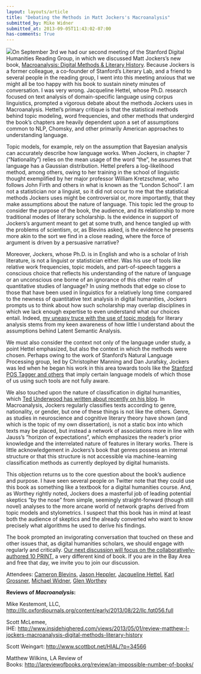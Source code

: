 ```yaml
---
layout: layouts/article
title: "Debating the Methods in Matt Jockers's Macroanalysis"
submitted_by: Mike Widner
submitted_at: 2013-09-05T11:43:02-07:00
has-comments: True
---
```


![](https://digitalhumanities.stanford.edu/sites/g/files/sbiybj8071/f/styles/large/public/genderNet.png?itok=T2ZowfI3)On September 3rd we had our second meeting of the Stanford Digital Humanities Reading Group, in which we discussed Matt Jockers’s new book, [Macroanalysis: Digital Methods & Literary History](http://www.amazon.com/Macroanalysis-Digital-Methods-Literary-Humanities/dp/0252079078). Because Jockers is a former colleague, a co-founder of Stanford’s Literary Lab, and a friend to several people in the reading group, I went into this meeting anxious that we might all be too happy with his book to sustain ninety minutes of conversation. I was very wrong. Jacqueline Hettel, whose Ph.D. research focused on text analysis of domain-specific language using corpus linguistics, prompted a vigorous debate about the methods Jockers uses in Macroanalysis. Hettel’s primary critique is that the statistical methods behind topic modeling, word frequencies, and other methods that undergird the book’s chapters are heavily dependent upon a set of assumptions common to NLP, Chomsky, and other primarily American approaches to understanding language.


Topic models, for example, rely on the assumption that Bayesian analysis can accurately describe how language works. When Jockers, in chapter 7 (“Nationality”) relies on the mean usage of the word “the”, he assumes that language has a Gaussian distribution. Hettel prefers a log-likelihood method, among others, owing to her training in the school of linguistic thought exemplified by her major professor William Kretzschmar, who follows John Firth and others in what is known as the “London School”. I am not a statistician nor a linguist, so it did not occur to me that the statistical methods Jockers uses might be controversial or, more importantly, that they make assumptions about the nature of language. This topic led the group to consider the purpose of the book, the audience, and its relationship to more traditional modes of literary scholarship. Is the evidence in support of Jockers’s argument meant to get at some truth, and hence tangled up with the problems of scientism, or, as Blevins asked, is the evidence he presents more akin to the sort we find in a close reading, where the force of argument is driven by a persuasive narrative?


Moreover, Jockers, whose Ph.D. is in English and who is a scholar of Irish literature, is not a linguist or statistician either. Was his use of tools like relative work frequencies, topic models, and part-of-speech taggers a conscious choice that reflects his understanding of the nature of language or an unconscious one borne of an ignorance of this other realm of quantitative studies of language? In using methods that edge so close to those that have been used in linguistics for a relatively long time compared to the newness of quantitative text analysis in digital humanities, Jockers prompts us to think about how such scholarship may overlap disciplines in which we lack enough expertise to even understand what our choices entail. Indeed, [my uneasy truce with the use of topic models](https://people.stanford.edu/widner/content/animal-vegetable-topic-model-or-how-i-learned-stop-worrying-and-love-algorithm) for literary analysis stems from my keen awareness of how little I understand about the assumptions behind Latent Semantic Analysis.


We must also consider the context not only of the language under study, a point Hettel emphasized, but also the context in which the methods were chosen. Perhaps owing to the work of Stanford’s Natural Language Processing group, led by Christopher Manning and Dan Jurafsky, Jockers was led when he began his work in this area towards tools like the [Stanford POS Tagger and others](http://nlp.stanford.edu/software/index.shtml) that imply certain language models of which those of us using such tools are not fully aware.


We also touched upon the nature of classification in digital humanities, which [Ted Underwood has written about recently on his blog](http://tedunderwood.com/2013/08/18/a-kind-of-skepticism-that-humanists-shouldnt-give-up/). In Macroanalysis, Jockers regularly classifies texts according to genre, nationality, or gender, but one of these things is not like the others. Genre, as studies in neuroscience and cognitive literary theory have shown (and which is the topic of my own dissertation), is not a static box into which texts may be placed, but instead a network of associations more in line with Jauss’s “horizon of expectations”, which emphasizes the reader’s prior knowledge and the interrelated nature of features in literary works. There is little acknowledgement in Jockers’s book that genres possess an internal structure or that this structure is not accessible via machine-learning classification methods as currently deployed by digital humanists.


This objection returns us to the core question about the book’s audience and purpose. I have seen several people on Twitter note that they could use this book as something like a textbook for a digital humanities course. And, as Worthey rightly noted, Jockers does a masterful job of leading potential skeptics “by the nose” from simple, seemingly straight-forward (though still novel) analyses to the more arcane world of network graphs derived from topic models and stylometrics. I suspect that this book has in mind at least both the audience of skeptics and the already converted who want to know precisely what algorithms he used to derive his findings.


The book prompted an invigorating conversation that touched on these and other issues that, as digital humanities scholars, we should engage with regularly and critically. [Our next discussion will focus on the collaboratively-authored 10 PRINT](/dh-reading-10-print), a very different kind of book. If you are in the Bay Area and free that day, we invite you to join our discussion.


Attendees: [Cameron Blevins](http://www.cameronblevins.org/), [Jason Heppler](https://jasonheppler.org/), [Jacqueline Hettel](http://www.jacquelinehettel.com/), [Karl Grossner](http://kgeographer.com/wp/), [Michael Widner](https://people.stanford.edu/widner/), [Glen Worthey](https://twitter.com/gworthey)


**Reviews of *Macroanalysis*:**


Mike Kestemont, LLC, <http://llc.oxfordjournals.org/content/early/2013/08/22/llc.fqt056.full>


Scott McLemee, IHE: <http://www.insidehighered.com/views/2013/05/01/review-matthew-l-jockers-macroanalysis-digital-methods-literary-history>


Scott Weingart: <http://www.scottbot.net/HIAL/?p=34566>


Matthew Wilkins, LA Review of Books: <http://lareviewofbooks.org/review/an-impossible-number-of-books/>


 